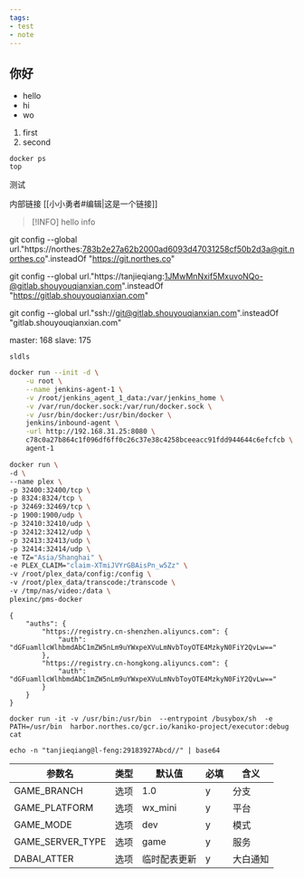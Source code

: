 ```yaml
---
tags:
- test
- note
---
```

## 你好
- hello
- hi
- wo

1. first
2. second

```shell
docker ps
top
```

测试

内部链接 [[小小勇者#编辑|这是一个链接]]

> [!INFO]
> hello info


git config --global url."https://northes:783b2e27a62b2000ad6093d47031258cf50b2d3a@git.northes.co".insteadOf "https://git.northes.co"

git config --global url."https://tanjieqiang:1JMwMnNxif5MxuvoNQo-@gitlab.shouyouqianxian.com".insteadOf "https://gitlab.shouyouqianxian.com"


git config --global url."ssh://git@gitlab.shouyouqianxian.com".insteadOf "gitlab.shouyouqianxian.com"


master: 168
slave: 175

```ad-info
sldls
```


```bash
docker run --init -d \
	-u root \
	--name jenkins-agent-1 \
	-v /root/jenkins_agent_1_data:/var/jenkins_home \
	-v /var/run/docker.sock:/var/run/docker.sock \
	-v /usr/bin/docker:/usr/bin/docker \
	jenkins/inbound-agent \
	-url http://192.168.31.25:8080 \
	c78c0a27b864c1f096df6ff0c26c37e38c4258bceeacc91fdd944644c6efcfcb \
	agent-1
```


```bash
docker run \
-d \
--name plex \
-p 32400:32400/tcp \
-p 8324:8324/tcp \
-p 32469:32469/tcp \
-p 1900:1900/udp \
-p 32410:32410/udp \
-p 32412:32412/udp \
-p 32413:32413/udp \
-p 32414:32414/udp \
-e TZ="Asia/Shanghai" \
-e PLEX_CLAIM="claim-XTmiJVYrGBAisPn_w5Zz" \
-v /root/plex_data/config:/config \
-v /root/plex_data/transcode:/transcode \
-v /tmp/nas/video:/data \
plexinc/pms-docker
```


```
{
    "auths": {
        "https://registry.cn-shenzhen.aliyuncs.com": {
            "auth": "dGFuamllcWlhbmdAbC1mZW5nLm9uYWxpeXVuLmNvbToyOTE4MzkyN0FiY2QvLw=="
        },
        "https://registry.cn-hongkong.aliyuncs.com": {
            "auth": "dGFuamllcWlhbmdAbC1mZW5nLm9uYWxpeXVuLmNvbToyOTE4MzkyN0FiY2QvLw=="
        }
    }
}
```


```
docker run -it -v /usr/bin:/usr/bin  --entrypoint /busybox/sh  -e PATH=/usr/bin  harbor.northes.co/gcr.io/kaniko-project/executor:debug cat
```

```
echo -n "tanjieqiang@l-feng:29183927Abcd//" | base64
```

| 参数名           | 类型 | 默认值       | 必填 | 含义     |
| ---------------- | ---- | ------------ | ---- | -------- |
| GAME_BRANCH      | 选项 | 1.0          | y    | 分支     |
| GAME_PLATFORM    | 选项 | wx_mini      | y    | 平台     |
| GAME_MODE        | 选项 | dev          | y    | 模式     |
| GAME_SERVER_TYPE | 选项 | game         | y    | 服务     |
| DABAI_ATTER      | 选项 | 临时配表更新 | y    | 大白通知 |